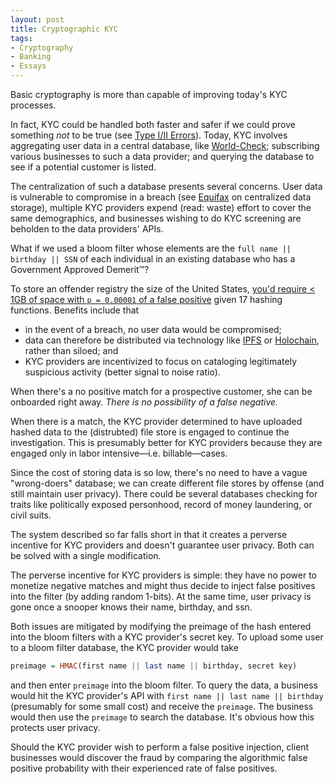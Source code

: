 ```yaml
---
layout: post
title: Cryptographic KYC
tags:
- Cryptography
- Banking
- Essays
---
```

Basic cryptography is more than capable of improving today's KYC processes.

In fact, KYC could be handled both faster and safer if we could prove something _not_ to be true (see [Type I/II Errors](https://en.wikipedia.org/wiki/Type_I_and_type_II_errors)). Today, KYC involves aggregating user data in a central database, like [World-Check](https://risk.thomsonreuters.com/en/products/world-check-know-your-customer.html); subscribing various businesses to such a data provider; and querying the database to see if a potential customer is listed.

The centralization of such a database presents several concerns. User data is vulnerable to compromise in a breach (see [Equifax](https://www.ftc.gov/equifax-data-breach) on centralized data storage), multiple KYC providers expend (read: waste) effort to cover the same demographics, and  businesses wishing to do KYC screening are beholden to the data providers' APIs.

What if we used a bloom filter whose elements are the `full name || birthday || SSN` of each individual in an existing database who has a Government Approved Demerit™?

To store an offender registry the size of the United States, [you'd require < 1GB of space with `p = 0.00001` of a false positive](https://hur.st/bloomfilter?n=323000000&p=0.00001) given 17 hashing functions. Benefits include that

- in the event of a breach, no user data would be compromised;
- data can therefore be distributed via technology like [IPFS](https://ipfs.io/) or [Holochain](https://github.com/metacurrency/holochain), rather than siloed; and
- KYC providers are incentivized to focus on cataloging legitimately suspicious activity (better signal to noise ratio).

When there's a no positive match for a prospective customer, she can be onboarded right away. *There is no possibility of a false negative.*

When there is a match, the KYC provider determined to have uploaded hashed data to the (distrubted) file store is engaged to continue the investigation. This is presumably better for KYC providers because they are engaged only in labor intensive—i.e. billable—cases.

Since the cost of storing data is so low, there's no need to have a vague "wrong-doers" database; we can create different file stores by offense (and still maintain user privacy). There could be several databases checking for traits like politically exposed personhood, record of money laundering, or civil suits.

The system described so far falls short in that it creates a perverse incentive for KYC providers and doesn't guarantee user privacy. Both can be solved with a single modification.

The perverse incentive for KYC providers is simple: they have no power to monetize negative matches and might thus decide to inject false positives into the filter (by adding random 1-bits). At the same time, user privacy is gone once a snooper knows their name, birthday, and ssn. 

Both issues are mitigated by modifying the preimage of the hash entered into the bloom filters with a KYC provider's secret key. To upload some user to a bloom filter database, the KYC provider would take 

```haskell
preimage = HMAC(first name || last name || birthday, secret key)
``` 

and then enter `preimage` into the bloom filter. To query the data, a business would hit the KYC provider's API with `first name || last name || birthday` (presumably for some small cost) and receive the `preimage`. The business would then use the `preimage` to search the database. It's obvious how this protects user privacy.

Should the KYC provider wish to perform a false positive injection, client businesses would discover the fraud by comparing the algorithmic false positive probability with their experienced rate of false positives.
